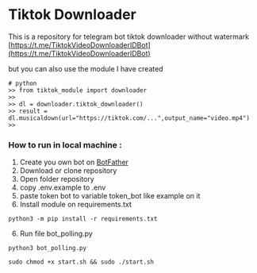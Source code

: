 # Tiktok Downloader

This is a repository for telegram bot tiktok downloader without watermark [https://t.me/TiktokVideoDownloaderIDBot](https://t.me/TiktokVideoDownloaderIDBot)

but you can also use the module I have created 
```
# python
>> from tiktok_module import downloader
>>
>> dl = downloader.tiktok_downloader()
>> result = dl.musicaldown(url="https://tiktok.com/...",output_name="video.mp4")
>>
```

### How to run in local machine :
 1. Create you own bot on [BotFather](https://t.me/BotFather)
 2. Download or clone repository
 3. Open folder repository
 4. copy .env.example to .env
 5. paste token bot to variable token_bot like example on it
 6. Install module on requirements.txt
```
python3 -m pip install -r requirements.txt
```
 6. Run file bot_polling.py
```
python3 bot_polling.py
```

```
sudo chmod +x start.sh && sudo ./start.sh
```
